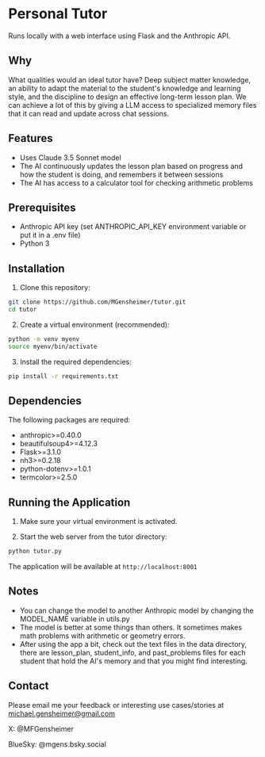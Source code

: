 # Personal Tutor

Runs locally with a web interface using Flask and the Anthropic API.

## Why

What qualities would an ideal tutor have? Deep subject matter knowledge, an ability to adapt the material to the student's knowledge and learning style, and the discipline to design an effective long-term lesson plan. We can achieve a lot of this by giving a LLM access to specialized memory files that it can read and update across chat sessions.

## Features

- Uses Claude 3.5 Sonnet model
- The AI continuously updates the lesson plan based on progress and how the student is doing, and remembers it between sessions
- The AI has access to a calculator tool for checking arithmetic problems

## Prerequisites

- Anthropic API key (set ANTHROPIC_API_KEY environment variable or put it in a .env file)
- Python 3

## Installation

1. Clone this repository:

```bash
git clone https://github.com/MGensheimer/tutor.git
cd tutor
```

2. Create a virtual environment (recommended):

```bash
python -m venv myenv
source myenv/bin/activate
```

3. Install the required dependencies:

```bash
pip install -r requirements.txt
```

## Dependencies

The following packages are required:
- anthropic>=0.40.0
- beautifulsoup4>=4.12.3
- Flask>=3.1.0
- nh3>=0.2.18
- python-dotenv>=1.0.1
- termcolor>=2.5.0

## Running the Application

1. Make sure your virtual environment is activated.

2. Start the web server from the tutor directory:

```bash
python tutor.py
```

The application will be available at `http://localhost:8001`

## Notes

- You can change the model to another Anthropic model by changing the MODEL_NAME variable in utils.py
- The model is better at some things than others. It sometimes makes math problems with arithmetic or geometry errors.
- After using the app a bit, check out the text files in the data directory, there are lesson_plan, student_info, and past_problems files for each student that hold the AI's memory and that you might find interesting.

## Contact

Please email me your feedback or interesting use cases/stories at michael.gensheimer@gmail.com

X: @MFGensheimer

BlueSky: @mgens.bsky.social